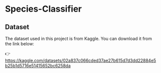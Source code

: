 # Species-Classifier
## Dataset  
The dataset used in this project is from Kaggle. You can download it from the link below:  

👉 https://kaggle.com/datasets/02a837c066cded37ae27b615d7d3dd22884e5b25b1d5716e51415652bc6258da 
